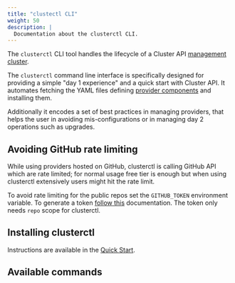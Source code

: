 ```yaml
---
title: "clustectl CLI"
weight: 50
description: |
  Documentation about the clusterctl CLI.
---
```


The `clusterctl` CLI tool handles the lifecycle of a Cluster API [management cluster].

The `clusterctl` command line interface is specifically designed for providing a simple "day 1 experience" and a
quick start with Cluster API. It automates fetching the YAML files defining [provider components] and installing them.

Additionally it encodes a set of best practices in managing providers, that helps the user in avoiding
mis-configurations or in managing day 2 operations such as upgrades.

## Avoiding GitHub rate limiting

While using providers hosted on GitHub, clusterctl is calling GitHub API which are rate limited; for normal usage free tier is enough but when using clusterctl extensively users might hit the rate limit.

To avoid rate limiting for the public repos set the `GITHUB_TOKEN` environment variable. To generate a token [follow this](https://docs.github.com/en/authentication/keeping-your-account-and-data-secure/creating-a-personal-access-token) documentation. The token only needs `repo` scope for clusterctl.

## Installing clusterctl
Instructions are available in the [Quick Start](../user/quick-start.md#install-clusterctl).

<!-- links -->
[management cluster]: ../reference/glossary.md#management-cluster
[provider components]: ../reference/glossary.md#provider-components

## Available commands